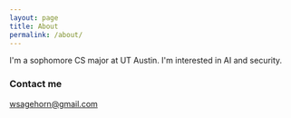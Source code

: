 ```yaml
---
layout: page
title: About
permalink: /about/
---
```



I'm a sophomore CS major at UT Austin. I'm interested in AI and security.

### Contact me

[wsagehorn@gmail.com](mailto:wsagehorn@gmail.com)
